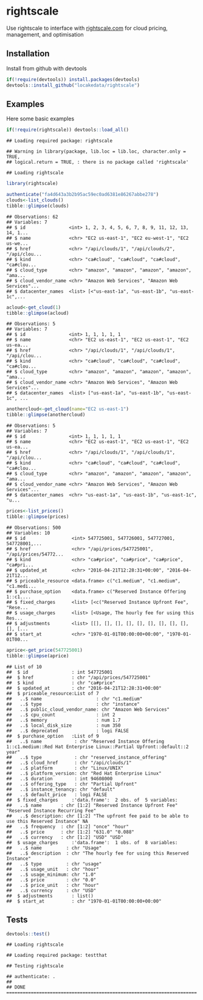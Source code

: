 rightscale
==========

Use rightscale to interface with [rightscale.com](https://rightscale.com) for cloud pricing, management, and optimisation

Installation
------------

Install from github with devtools

``` r
if(!require(devtools)) install.packages(devtools)
devtools::install_github("locakedata/rightscale")
```

Examples
--------

Here some basic examples

``` r
if(!require(rightscale)) devtools::load_all()
```

    ## Loading required package: rightscale

    ## Warning in library(package, lib.loc = lib.loc, character.only = TRUE,
    ## logical.return = TRUE, : there is no package called 'rightscale'

    ## Loading rightscale

``` r
library(rightscale)

authenticate("fa4d643a3b2b95ac59ec0ad6381e86267abbe278")
clouds<-list_clouds()
tibble::glimpse(clouds)
```

    ## Observations: 62
    ## Variables: 7
    ## $ id                <int> 1, 2, 3, 4, 5, 6, 7, 8, 9, 11, 12, 13, 14, 1...
    ## $ name              <chr> "EC2 us-east-1", "EC2 eu-west-1", "EC2 us-we...
    ## $ href              <chr> "/api/clouds/1", "/api/clouds/2", "/api/clou...
    ## $ kind              <chr> "ca#cloud", "ca#cloud", "ca#cloud", "ca#clou...
    ## $ cloud_type        <chr> "amazon", "amazon", "amazon", "amazon", "ama...
    ## $ cloud_vendor_name <chr> "Amazon Web Services", "Amazon Web Services"...
    ## $ datacenter_names  <list> [<"us-east-1a", "us-east-1b", "us-east-1c",...

``` r
acloud<-get_cloud(1)
tibble::glimpse(acloud)
```

    ## Observations: 5
    ## Variables: 7
    ## $ id                <int> 1, 1, 1, 1, 1
    ## $ name              <chr> "EC2 us-east-1", "EC2 us-east-1", "EC2 us-ea...
    ## $ href              <chr> "/api/clouds/1", "/api/clouds/1", "/api/clou...
    ## $ kind              <chr> "ca#cloud", "ca#cloud", "ca#cloud", "ca#clou...
    ## $ cloud_type        <chr> "amazon", "amazon", "amazon", "amazon", "ama...
    ## $ cloud_vendor_name <chr> "Amazon Web Services", "Amazon Web Services"...
    ## $ datacenter_names  <list> ["us-east-1a", "us-east-1b", "us-east-1c", ...

``` r
anothercloud<-get_cloud(name="EC2 us-east-1")
tibble::glimpse(anothercloud)
```

    ## Observations: 5
    ## Variables: 7
    ## $ id                <int> 1, 1, 1, 1, 1
    ## $ name              <chr> "EC2 us-east-1", "EC2 us-east-1", "EC2 us-ea...
    ## $ href              <chr> "/api/clouds/1", "/api/clouds/1", "/api/clou...
    ## $ kind              <chr> "ca#cloud", "ca#cloud", "ca#cloud", "ca#clou...
    ## $ cloud_type        <chr> "amazon", "amazon", "amazon", "amazon", "ama...
    ## $ cloud_vendor_name <chr> "Amazon Web Services", "Amazon Web Services"...
    ## $ datacenter_names  <chr> "us-east-1a", "us-east-1b", "us-east-1c", "u...

``` r
prices<-list_prices()
tibble::glimpse(prices)
```

    ## Observations: 500
    ## Variables: 10
    ## $ id                 <int> 547725001, 547726001, 547727001, 547728001,...
    ## $ href               <chr> "/api/prices/547725001", "/api/prices/54772...
    ## $ kind               <chr> "ca#price", "ca#price", "ca#price", "ca#pri...
    ## $ updated_at         <chr> "2016-04-21T12:28:31+00:00", "2016-04-21T12...
    ## $ priceable_resource <data.frame> c("c1.medium", "c1.medium", "c1.medi...
    ## $ purchase_option    <data.frame> c("Reserved Instance Offering 1::c1....
    ## $ fixed_charges      <list> [<c("Reserved Instance Upfront Fee", "Rese...
    ## $ usage_charges      <list> [<Usage, The hourly fee for using this Res...
    ## $ adjustments        <list> [[], [], [], [], [], [], [], [], [], [], [...
    ## $ start_at           <chr> "1970-01-01T00:00:00+00:00", "1970-01-01T00...

``` r
aprice<-get_price(547725001)
tibble::glimpse(aprice)
```

    ## List of 10
    ##  $ id                : int 547725001
    ##  $ href              : chr "/api/prices/547725001"
    ##  $ kind              : chr "ca#price"
    ##  $ updated_at        : chr "2016-04-21T12:28:31+00:00"
    ##  $ priceable_resource:List of 7
    ##   ..$ name                    : chr "c1.medium"
    ##   ..$ type                    : chr "instance"
    ##   ..$ public_cloud_vendor_name: chr "Amazon Web Services"
    ##   ..$ cpu_count               : int 2
    ##   ..$ memory                  : num 1.7
    ##   ..$ local_disk_size         : num 350
    ##   ..$ deprecated              : logi FALSE
    ##  $ purchase_option   :List of 9
    ##   ..$ name            : chr "Reserved Instance Offering 1::c1.medium::Red Hat Enterprise Linux::Partial Upfront::default::2 year"
    ##   ..$ type            : chr "reserved_instance_offering"
    ##   ..$ cloud_href      : chr "/api/clouds/1"
    ##   ..$ platform        : chr "Linux/UNIX"
    ##   ..$ platform_version: chr "Red Hat Enterprise Linux"
    ##   ..$ duration        : int 94608000
    ##   ..$ offering_type   : chr "Partial Upfront"
    ##   ..$ instance_tenancy: chr "default"
    ##   ..$ default_price   : logi FALSE
    ##  $ fixed_charges     :'data.frame':  2 obs. of  5 variables:
    ##   ..$ name       : chr [1:2] "Reserved Instance Upfront Fee" "Reserved Instance Recurring Fee"
    ##   ..$ description: chr [1:2] "The upfront fee paid to be able to use this Reserved Instance" NA
    ##   ..$ frequency  : chr [1:2] "once" "hour"
    ##   ..$ price      : chr [1:2] "631.0" "0.088"
    ##   ..$ currency   : chr [1:2] "USD" "USD"
    ##  $ usage_charges     :'data.frame':  1 obs. of  8 variables:
    ##   ..$ name         : chr "Usage"
    ##   ..$ description  : chr "The hourly fee for using this Reserved Instance"
    ##   ..$ type         : chr "usage"
    ##   ..$ usage_unit   : chr "hour"
    ##   ..$ usage_minimum: chr "1.0"
    ##   ..$ price        : chr "0.0"
    ##   ..$ price_unit   : chr "hour"
    ##   ..$ currency     : chr "USD"
    ##  $ adjustments       : list()
    ##  $ start_at          : chr "1970-01-01T00:00:00+00:00"

Tests
-----

``` r
devtools::test()
```

    ## Loading rightscale

    ## Loading required package: testthat

    ## Testing rightscale

    ## authenticate: .
    ## 
    ## DONE ======================================================================
